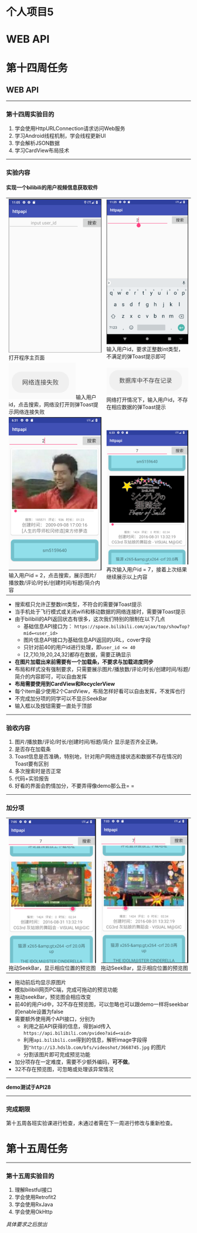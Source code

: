 # 个人项目5
# WEB API

# 第十四周任务
## WEB API
---

### 第十四周实验目的
1. 学会使用HttpURLConnection请求访问Web服务
2. 学习Android线程机制，学会线程更新UI
3. 学会解析JSON数据
4. 学习CardView布局技术

---
### 实验内容
#### 实现一个bilibili的用户视频信息获取软件
<table>
    <tr>
        <td ><img src="/manual/images/img1.png" >打开程序主页面</td>
        <td ><img src="/manual/images/img2.png" >输入用户id，要求正整数int类型，不满足的弹Toast提示即可</td>
    </tr>
    <tr>
        <td ><img src="/manual/images/img3.png" >输入用户id，点击搜索，网络没打开则弹Toast提示网络连接失败</td>
        <td ><img src="/manual/images/img4.png" >网络打开情况下，输入用户id，不存在相应数据的弹Toast提示</td>
    </tr>
    <tr>
        <td ><img src="/manual/images/img5.png" >输入用户id = 2，点击搜索，展示图片/播放数/评论/时长/创建时间/标题/简介内容</td>
        <td ><img src="/manual/images/img6.png" >再次输入用户id = 7，接着上次结果继续展示以上内容</td>
    </tr>
</table>

* 搜索框只允许正整数int类型，不符合的需要弹Toast提示
*  当手机处于飞行模式或关闭wifi和移动数据的网络连接时，需要弹Toast提示
*  由于bilibili的API返回状态有很多，这次我们特别的限制在以下几点
    * 基础信息API接口为： `https://space.bilibili.com/ajax/top/showTop?mid=<user_id>`
    * 图片信息API接口为基础信息API返回的URL，cover字段
    * 只针对前40的用户id进行处理，即`user_id <= 40`
    * [2,7,10,19,20,24,32]都存在数据，需要正确显示
* **在图片加载出来前需要有一个加载条，不要求与加载进度同步**
* 布局和样式没有强制要求，只需要展示图片/播放数/评论/时长/创建时间/标题/简介的内容即可，可以自由发挥
* **布局需要使用到CardView和RecyclerView**
* 每个item最少使用2个CardView，布局怎样好看可以自由发挥，不发挥也行
* 不完成加分项的同学可以不显示SeekBar
* 输入框以及按钮需要一直处于顶部

---
### 验收内容
1. 图片/播放数/评论/时长/创建时间/标题/简介 显示是否齐全正确，
2. 是否存在加载条
3. Toast信息是否准确，特别地，针对用户网络连接状态和数据不存在情况的Toast要有区别
4. 多次搜索时是否正常
5. 代码+实验报告
6. 好看的界面会酌情加分，不要弄得像demo那么丑= =

---
### 加分项
<table>
    <tr>
        <td ><img src="/manual/images/img7.png" >拖动SeekBar，显示相应位置的预览图</td>
        <td ><img src="/manual/images/img8.png" >拖动SeekBar，显示相应位置的预览图</td>
    </tr>
</table>

* 拖动前后均显示原图片
* 模拟bilibili网页PC端，完成可拖动的预览功能
* 拖动seekBar，预览图会相应改变
* 前40的用户id中，32不存在预览图，可以忽略也可以跟demo一样将seekbar的enable设置为false
* 需要额外使用两个API接口，分别为
    * 利用之前API获得的信息，得到aid传入`https://api.bilibili.com/pvideo?aid=<aid>`
    * 利用`api.bilibili.com`得到的信息，解析image字段得到`"http://i3.hdslb.com/bfs/videoshot/3668745.jpg` 的图片
    * 分割该图片即可完成预览功能
* 加分项存在一定难度，需要不少额外编码，**可不做**。
* 32不存在预览图，可忽略或处理该异常情况


---

**demo测试于API28**

---
### 完成期限
第十五周各班实验课进行检查，未通过者需在下一周进行修改与重新检查。


# 第十五周任务
---

### 第十五周实验目的
1. 理解Restful接口
2. 学会使用Retrofit2
3. 学会使用RxJava
4. 学会使用OkHttp

*具体要求之后放出*